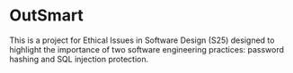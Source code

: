# OutSmart

This is a project for Ethical Issues in Software Design (S25) designed to highlight the importance of two software engineering practices: password hashing and SQL injection protection. 
